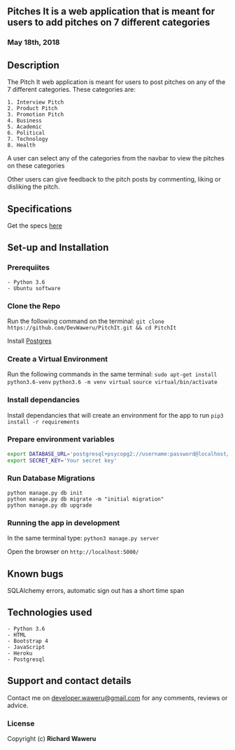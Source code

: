 
## Pitches It is a web application that is meant for users to add pitches on 7 different categories
### May 18th, 2018

## Description
The Pitch It web application is meant for users to post pitches on any of the 7 different categories. These categories are:

    1. Interview Pitch
    2. Product Pitch
    3. Promotion Pitch
    4. Business
    5. Academic
    6. Political
    7. Technology
    8. Health

A user can select any of the categories from the navbar to view the pitches on these categories

Other users can give feedback to the pitch posts by commenting, liking or disliking the pitch. 


## Specifications
Get the specs [here](https://github.com/devwaweru/PitchIt/blob/master/SPECS.md)

## Set-up and Installation

### Prerequiites
    - Python 3.6
    - Ubuntu software

### Clone the Repo
Run the following command on the terminal:
`git clone https://github.com/DevWaweru/PitchIt.git && cd PitchIt`

Install [Postgres](https://www.postgresql.org/download/)

### Create a Virtual Environment
Run the following commands in the same terminal:
`sudo apt-get install python3.6-venv`
`python3.6 -m venv virtual`
`source virtual/bin/activate`

### Install dependancies
Install dependancies that will create an environment for the app to run
`pip3 install -r requirements`

### Prepare environment variables
```bash
export DATABASE_URL='postgresql+psycopg2://username:password@localhost/pitchit'
export SECRET_KEY='Your secret key'
```

### Run Database Migrations
```
python manage.py db init
python manage.py db migrate -m "initial migration"
python manage.py db upgrade
```

### Running the app in development
In the same terminal type:
`python3 manage.py server`

Open the browser on `http://localhost:5000/`

## Known bugs
SQLAlchemy errors, automatic sign out has a short time span

## Technologies used
    - Python 3.6
    - HTML
    - Bootstrap 4
    - JavaScript
    - Heroku
    - Postgresql

## Support and contact details
Contact me on developer.waweru@gmail.com for any comments, reviews or advice.

### License
Copyright (c) **Richard Waweru**